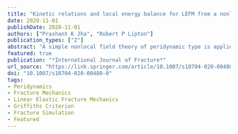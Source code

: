 ```yaml
---
title: "Kinetic relations and local energy balance for LEFM from a nonlocal peridynamic model"
date: 2020-11-01
publishDate: 2020-11-01
authors: ["Prashant K Jha", "Robert P Lipton"]
publication_types: ["2"]
abstract: "A simple nonlocal field theory of peridynamic type is applied to model brittle fracture. The kinetic relation for the crack tip velocity given by Linear Elastic Fracture Mechanics (LEFM) is recovered directly from the nonlocal dynamics, this is seen both theoretically and in simulations. An explicit formula for the change of internal energy inside a neighborhood enclosing the crack tip is found for the nonlocal model and applied to LEFM."
featured: true
publication: "*International Journal of Fracture*"
url_source: "https://link.springer.com/article/10.1007/s10704-020-00480-0"
doi: "10.1007/s10704-020-00480-0"
tags:
- Peridynamics
- Fracture Mechanics
- Linear Elastic Fracture Mechanics
- Griffiths Criterion
- Fracture Simulation
- Featured
---
```


